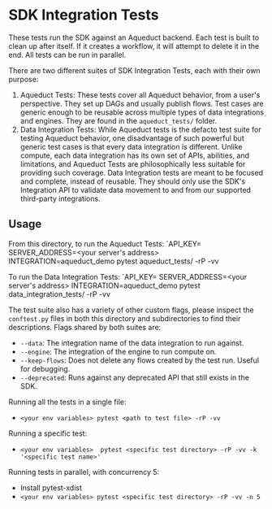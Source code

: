 # SDK Integration Tests

These tests run the SDK against an Aqueduct backend. Each test is built to clean up after itself. If it creates a workflow, it will attempt to delete it in the end. All tests can be run in parallel.

There are two different suites of SDK Integration Tests, each with their own purpose:
1) Aqueduct Tests: These tests cover all Aqueduct behavior, from a user's perspective. They set up DAGs and usually publish flows. 
Test cases are generic enough to be reusable across multiple types of data integrations and engines. They are found in the `aqueduct_tests/` folder.
2) Data Integration Tests: While Aqueduct tests is the defacto test suite for testing Aqueduct behavior, one disadvantage of such
powerful but generic test cases is that every data integration is different. Unlike compute, each data integration has its own set of
APIs, abilities, and limitations, and Aqueduct Tests are philosophically less suitable for providing such coverage. Data Integration tests are meant
to be focused and complete, instead of reusable. They should only use the SDK's Integration API to validate data movement to and from
our supported third-party integrations.

## Usage

From this directory, to run the Aqueduct Tests:
`API_KEY=<your api key> SERVER_ADDRESS=<your server's address> INTEGRATION=aqueduct_demo pytest aqueduct_tests/ -rP -vv

To run the Data Integration Tests:
`API_KEY=<your api key> SERVER_ADDRESS=<your server's address> INTEGRATION=aqueduct_demo pytest data_integration_tests/ -rP -vv

The test suite also has a variety of other custom flags, please inspect the `conftest.py` files in both this directory and subdirectories
to find their descriptions. Flags shared by both suites are:
* `--data`: The integration name of the data integration to run against.
* `--engine`: The integration of the engine to run compute on.
* `--keep-flows`: Does not delete any flows created by the test run. Useful for debugging.
* `--deprecated`: Runs against any deprecated API that still exists in the SDK.

Running all the tests in a single file:
- `<your env variables> pytest <path to test file> -rP -vv`

Running a specific test:
- `<your env variables>  pytest <specific test directory> -rP -vv -k '<specific test name>'`

Running tests in parallel, with concurrency 5:
- Install pytest-xdist
- `<your env variables> pytest <specific test directory> -rP -vv -n 5`
